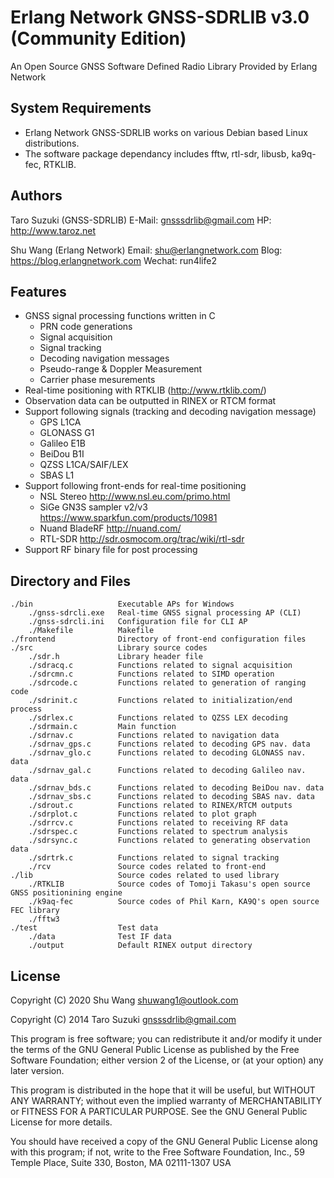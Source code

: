Erlang Network GNSS-SDRLIB v3.0 (Community Edition)
===============================================================================
An Open Source GNSS Software Defined Radio Library Provided by Erlang Network

System Requirements
-------------------------------------------------------------------------------
* Erlang Network GNSS-SDRLIB works on various Debian based Linux distributions.
* The software package dependancy includes fftw, rtl-sdr, libusb, ka9q-fec, RTKLIB.

Authors
-------------------------------------------------------------------------------
Taro Suzuki  (GNSS-SDRLIB)
E-Mail: <gnsssdrlib@gmail.com>
HP: <http://www.taroz.net>

Shu Wang  (Erlang Network)
Email: shu@erlangnetwork.com
Blog: https://blog.erlangnetwork.com
Wechat: run4life2

Features
-------------------------------------------------------------------------------
* GNSS signal processing functions written in C
    * PRN code generations
    * Signal acquisition
    * Signal tracking
    * Decoding navigation messages 
    * Pseudo-range & Doppler Measurement 
    * Carrier phase mesurements 
* Real-time positioning with RTKLIB (<http://www.rtklib.com/>)
* Observation data can be outputted in RINEX or RTCM format
* Support following signals (tracking and decoding navigation message) 
    * GPS L1CA
    * GLONASS G1
    * Galileo E1B
    * BeiDou B1I
    * QZSS L1CA/SAIF/LEX
    * SBAS L1
* Support following front-ends for real-time positioning
    * NSL Stereo <http://www.nsl.eu.com/primo.html>
    * SiGe GN3S sampler v2/v3 <https://www.sparkfun.com/products/10981>
    * Nuand BladeRF <http://nuand.com/>
    * RTL-SDR <http://sdr.osmocom.org/trac/wiki/rtl-sdr>
* Support RF binary file for post processing

Directory and Files
-------------------------------------------------------------------------------
    ./bin                   Executable APs for Windows  
        ./gnss-sdrcli.exe   Real-time GNSS signal processing AP (CLI)  
        ./gnss-sdrcli.ini   Configuration file for CLI AP  
        ./Makefile          Makefile
    ./frontend              Directory of front-end configuration files  
    ./src                   Library source codes  
        ./sdr.h             Library header file  
        ./sdracq.c          Functions related to signal acquisition  
        ./sdrcmn.c          Functions related to SIMD operation  
        ./sdrcode.c         Functions related to generation of ranging code  
        ./sdrinit.c         Functions related to initialization/end process  
        ./sdrlex.c          Functions related to QZSS LEX decoding  
        ./sdrmain.c         Main function  
        ./sdrnav.c          Functions related to navigation data  
        ./sdrnav_gps.c      Functions related to decoding GPS nav. data  
        ./sdrnav_glo.c      Functions related to decoding GLONASS nav. data  
        ./sdrnav_gal.c      Functions related to decoding Galileo nav. data  
        ./sdrnav_bds.c      Functions related to decoding BeiDou nav. data  
        ./sdrnav_sbs.c      Functions related to decoding SBAS nav. data  
        ./sdrout.c          Functions related to RINEX/RTCM outputs  
        ./sdrplot.c         Functions related to plot graph  
        ./sdrrcv.c          Functions related to receiving RF data  
        ./sdrspec.c         Functions related to spectrum analysis  
        ./sdrsync.c         Functions related to generating observation data  
        ./sdrtrk.c          Functions related to signal tracking  
        ./rcv               Source codes related to front-end  
    ./lib                   Source codes related to used library  
        ./RTKLIB            Source codes of Tomoji Takasu's open source GNSS positionining engine 
        ./k9aq-fec          Source codes of Phil Karn, KA9Q's open source FEC library
        ./fftw3
    ./test                  Test data  
        ./data              Test IF data  
        ./output            Default RINEX output directory  


License
-------------------------------------------------------------------------------
Copyright (C) 2020 Shu Wang shuwang1@outlook.com 

Copyright (C) 2014 Taro Suzuki gnsssdrlib@gmail.com


This program is free software; you can redistribute it and/or modify it under
the terms of the GNU General Public License as published by the Free Software
Foundation; either version 2 of the License, or (at your option) any later
version.

This program is distributed in the hope that it will be useful, but WITHOUT
ANY WARRANTY; without even the implied warranty of MERCHANTABILITY or FITNESS
FOR A PARTICULAR PURPOSE. See the GNU General Public License for more
details.

You should have received a copy of the GNU General Public License along with
this program; if not, write to the Free Software Foundation, Inc., 59 Temple
Place, Suite 330, Boston, MA 02111-1307 USA
